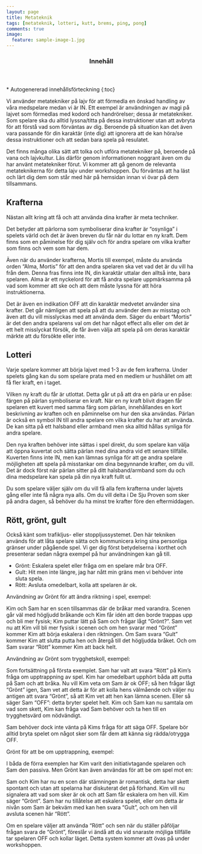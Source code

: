 ```yaml
---
layout: page
title: Metateknik
tags: [metateknik, lotteri, kutt, brems, ping, pong]
comments: true
image:
  feature: sample-image-1.jpg
---
```


<section id="table-of-contents" class="toc">
  <header>
    <h3>Innehåll</h3>
  </header>
<div id="drawer" markdown="1">
*  Autogenererad innehållsförteckning
{:toc}
</div>
</section><!-- /#table-of-contents -->

Vi använder metatekniker på lajv för att förmedla en önskad handling av våra medspelare medan vi är IN. Ett exempel är användningen av magi på lajvet som förmedlas med kodord och handrörelser; dessa är metatekniker. Som spelare ska du alltid lyssna/titta på dessa instruktioner utan att avbryta för att förstå vad som förväntas av dig. Beroende på situation kan det även vara passande för din karaktär (inte dig) att ignorera att de kan höra/se dessa instruktioner och att sedan bara spela på resulatet.

Det finns många olika sätt att tolka och utföra metatekniker på, beroende på vana och lajvkultur. Läs därför genom informationen noggrant även om du har använt metatekniker förut. Vi kommer att gå genom de relevanta metateknikerna för detta lajv under workshoppen. Du förväntas att ha läst och lärt dig dem som står med här på hemsidan innan vi övar på dem tillsammans.

## Krafterna

Nästan allt kring att få och att använda dina krafter är meta techniker. 

Det betyder att  pärlorna som symboliserar dina krafter är “osynliga” i spelets värld och det är även breven du får när du lottar en ny kraft. Dem finns som en påminelse för dig själv och för andra spelare om vilka krafter som finns och vem som har dem.

Även när du använder krafterna, Mortis till exempel, måste du använda orden “Alma, Mortis” för att den andra spelaren ska vet vad det är du vill ha från dem. Denna fras finns inte IN, din karaktär uttalar den alltså inte, bara spelaren. Alma är ett nyckelord för att få andra spelare uppmärksamma på vad som kommer att ske och att dem måste lyssna för att höra instruktionerna. 

Det är även en indikation OFF att din karaktär medvetet använder sina krafter. Det går nämligen att spela på att du använder dem av misstag och även att du vill misslyckas med att använda dem. Säger du enbart “Mortis” är det den andra spelarens val om det har något effect alls eller om det är ett helt misslyckat försök, de får även välja att spela på om deras karaktär märkte att du försökte eller inte. 

## Lotteri

Varje spelare kommer att börja lajvet med 1-3 av de fem krafterna. Under spelets gång kan du som spelare prata med en medlem ur hushållet om att få fler kraft, en i taget. 

Vilken ny kraft du får är utlottat. Detta går ut på att dra en pärla ur en påse: färgen på pärlan symboliserar en kraft. När en ny kraft blivit dragen får spelaren ett kuvert med samma färg som pärlan, innehållandes en kort beskrivning av kraften och en påminnelse om hur den ska användas. Pärlan är också en symbol IN till andra spelare om vilka krafter du har att använda. De kan sitta på ett halsband eller armband men ska alltid hållas synliga för andra spelare. 

Den nya kraften behöver inte sättas i spel direkt, du som spelare kan välja att öppna kuvertat och sätta pärlan med dina andra vid ett senare tillfälle. Kuverten finns inte IN, men kan lämnas synliga för att ge andra spelare möjligheten att spela på misstankar om dina begynnande krafter, om du vill. Det är dock först när pärlan sitter på ditt halsband/armband som du och dina medspelare kan spela på din nya kraft fullt ut.

Du som spelare väljer själv om du vill få alla fem krafterna under lajvets gång eller inte få några nya alls. Om du vill delta i De Sju Proven som sker på andra dagen, så behöver du ha minst tre krafter före den eftermiddagen.

## Rött, grönt, gult

Också känt som trafikljus- eller stoppljussystemet. Den här tekniken används för att låta spelare sätta och kommunicera kring sina personliga gränser under pågående spel. Vi ger dig först betydelserna i korthet och presenterar sedan några exempel på hur användningen kan gå till.

- Grönt: Eskalera spelet eller fråga om en spelare mår bra OFF.
- Gult:	Hit men inte längre, jag har nått min gräns men vi behöver inte sluta spela.
- Rött: Avsluta omedelbart, kolla att spelaren är ok.

Användning av Grönt för att ändra riktning i spel, exempel:

Kim och Sam har en scen tillsammas där de bråkar med varandra. Scenen går väl med högljudd bråkande och Kim får idén att den borde trappas upp och bli mer fysisk; Kim puttar lätt på Sam och frågar lågt “Grönt?”. Sam vet nu att Kim vill bli mer fysisk i scenen och om hen svarar med “Grönt” kommer Kim att börja eskalera i den riktningen. Om Sam svara “Gult” kommer Kim att slutta putta hen och återgå till det högljudda bråket. Och om Sam svarar “Rött” kommer Kim att back helt. 

Användning av Grönt som trygghetskoll, exempel:

Som fortsättning på första exemplet. Sam har valt att svara “Rött” på Kim’s fråga om upptrappning av spel. Kim har omedelbart upphört båda att putta på Sam och att bråka. Nu vill Kim veta om Sam är ok OFF; så hen frågar lågt “Grönt” igen, Sam vet att detta är för att kolla hens välmående och väljer nu antigen att svara “Grönt”, så att Kim vet att hen kan lämna scenen. Eller så säger Sam “OFF”: detta bryter spelet helt. Kim och Sam kan nu samtala om vad som skett, Kim kan fråga vad Sam behöver och ta hen till en trygghetsvärd om nödvändigt.

Sam behöver dock inte vänta på Kims fråga för att säga OFF. Spelare bör alltid bryta spelet om något sker som får dem att känna sig rädda/otrygga OFF. 

Grönt för att be om upptrappning, exempel:

I båda de förra exemplen har Kim varit den initiativtagande spelaren och Sam den passiva. Men Grönt kan även användas för att be om spel mot en:

Sam och Kim har nu en scen där stämningen är romantisk, detta har skett spontant och utan att spelarna har diskuterat det på förhand. Kim vill nu signalera att vad som sker är ok och att Sam får eskalera om hen vill. Kim säger “Grönt”. Sam har nu tillåtelse att eskalera spelet, eller om detta är nivån som Sam är bekväm med kan hen svara “Gult”, och om hen vill avsluta scenen här “Rött”.

Om en spelare väljer att använda “Rött” och sen när du ställer påföljar frågan svara de “Grönt”, föreslår vi ändå att du vid snaraste möjliga tillfälle tar spelaren OFF och kollar läget. Detta system kommer att övas på under workshoppen.
